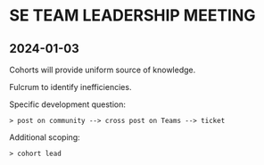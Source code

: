 # SE TEAM LEADERSHIP MEETING

## 2024-01-03

Cohorts will provide uniform source of knowledge. 

Fulcrum to identify inefficiencies. 

Specific development question: 

	> post on community --> cross post on Teams --> ticket
	
Additional scoping:

	> cohort lead
	
	